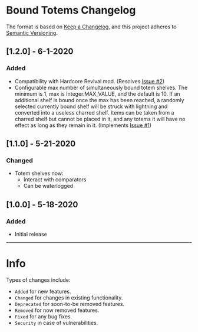 # Bound Totems Changelog
The format is based on [Keep a Changelog](https://keepachangelog.com/en/1.0.0/), and this project adheres to [Semantic Versioning](https://semver.org/spec/v2.0.0.html).

## [1.2.0] - 6-1-2020
### Added
- Compatibility with Hardcore Revival mod. (Resolves [Issue #2](https://github.com/Phylogeny/BoundTotems/issues/2))
- Configurable max number of simultaneously bound totem shelves. The minimum is 1, max is Integer.MAX_VALUE, and the default is 10. If an additional shelf is bound once the max has been reached, a randomly selected currently bound shelf will be struck with lightning and converted into a useless charred shelf. Items can be taken from a charred shelf but cannot be placed in it, and any totems it will have no effect as long as they remain in it. (Implements [Issue #1](https://github.com/Phylogeny/BoundTotems/issues/1))

## [1.1.0] - 5-21-2020
### Changed
- Totem shelves now:
    - Interact with comparators
    - Can be waterlogged

## [1.0.0] - 5-18-2020
### Added
- Initial release

---
# Info
Types of changes include: 
- `Added` for new features.
- `Changed` for changes in existing functionality.
- `Deprecated` for soon-to-be removed features.
- `Removed` for now removed features.
- `Fixed` for any bug fixes.
- `Security` in case of vulnerabilities.